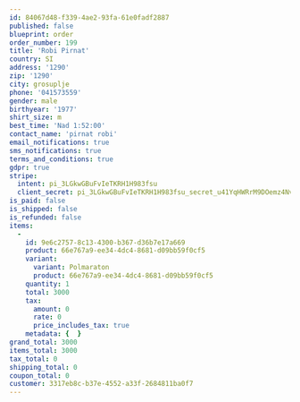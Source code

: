 ```yaml
---
id: 84067d48-f339-4ae2-93fa-61e0fadf2887
published: false
blueprint: order
order_number: 199
title: 'Robi Pirnat'
country: SI
address: '1290'
zip: '1290'
city: grosuplje
phone: '041573559'
gender: male
birthyear: '1977'
shirt_size: m
best_time: 'Nad 1:52:00'
contact_name: 'pirnat robi'
email_notifications: true
sms_notifications: true
terms_and_conditions: true
gdpr: true
stripe:
  intent: pi_3LGkwGBuFvIeTKRH1H983fsu
  client_secret: pi_3LGkwGBuFvIeTKRH1H983fsu_secret_u41YqHWRrM9DOemz4Nvo7FVEX
is_paid: false
is_shipped: false
is_refunded: false
items:
  -
    id: 9e6c2757-8c13-4300-b367-d36b7e17a669
    product: 66e767a9-ee34-4dc4-8681-d09bb59f0cf5
    variant:
      variant: Polmaraton
      product: 66e767a9-ee34-4dc4-8681-d09bb59f0cf5
    quantity: 1
    total: 3000
    tax:
      amount: 0
      rate: 0
      price_includes_tax: true
    metadata: {  }
grand_total: 3000
items_total: 3000
tax_total: 0
shipping_total: 0
coupon_total: 0
customer: 3317eb8c-b37e-4552-a33f-2684811ba0f7
---
```

